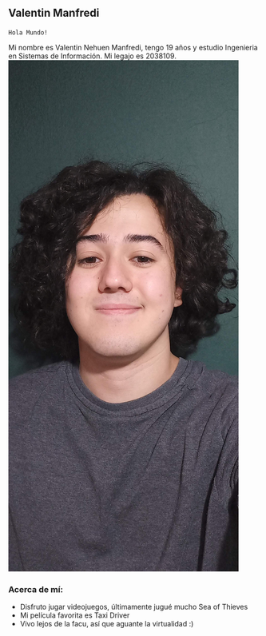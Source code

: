 ## Valentin Manfredi
    Hola Mundo!
Mi nombre es Valentin Nehuen Manfredi, tengo 19 años y estudio Ingenieria en Sistemas de Información. Mi legajo es 2038109.
![yo](https://github.com/pdepviernestm/presentacion-2022-vamanfredi/blob/154076d95e473091a0dadf34119c33ec1363efb9/mifoto.jpg)
### Acerca de mí:
- Disfruto jugar videojuegos, últimamente jugué mucho Sea of Thieves
- Mi película favorita es Taxi Driver
- Vivo lejos de la facu, así que aguante la virtualidad :)
